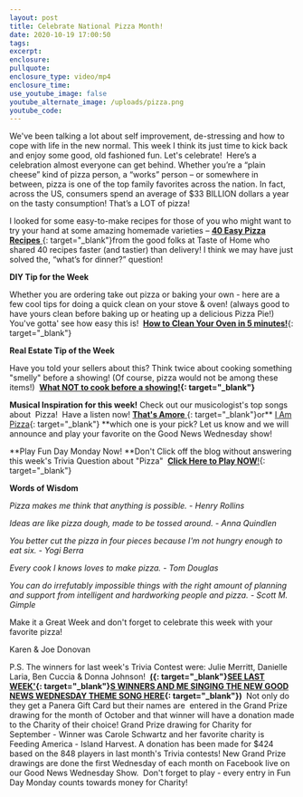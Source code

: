 ```yaml
---
layout: post
title: Celebrate National Pizza Month!
date: 2020-10-19 17:00:50
tags:
excerpt:
enclosure:
pullquote:
enclosure_type: video/mp4
enclosure_time:
use_youtube_image: false
youtube_alternate_image: /uploads/pizza.png
youtube_code:
---
```


We've been talking a lot about self improvement, de-stressing and how to cope with life in the new normal. This week I think its just time to kick back and enjoy some good, old fashioned fun. Let's celebrate\!&nbsp; Here’s a celebration almost everyone can get behind. Whether you’re a “plain cheese” kind of pizza person, a “works” person – or somewhere in between, pizza is one of the top family favorites across the nation. In fact, across the US, consumers spend an average of $33 BILLION dollars a year on the tasty consumption\! That’s a LOT of pizza\!

I looked for some easy-to-make recipes for those of you who might want to try your hand at some amazing homemade varieties –&nbsp;[**40 Easy Pizza Recipes**&nbsp;](https://t.e2ma.net/click/xu6l3c/5wd3tzj/tjvatg){: target="_blank"}from the good folks at Taste of Home who shared 40 recipes faster (and tastier) than delivery\! I think we may have just solved the, “what’s for dinner?” question\!&nbsp;

**DIY Tip for the Week**

Whether you are ordering take out pizza or baking your own - here are a few cool tips for doing a quick clean on your stove & oven\! (always good to have yours clean before baking up or heating up a delicious Pizza Pie\!) You've gotta' see how easy this is\! &nbsp;[**How to Clean Your Oven in 5 minutes\!**](https://t.e2ma.net/click/xu6l3c/5wd3tzj/9bwatg){: target="_blank"}

**Real Estate Tip of the Week**

Have you told your sellers about this? Think twice about cooking something "smelly" before a showing\! (Of course, pizza would not be among these items\!) &nbsp;**[What NOT to cook before a showing\!](https://t.e2ma.net/click/xu6l3c/5wd3tzj/p4watg){: target="_blank"}**

**Musical Inspiration for this week\!**&nbsp;Check out our musicologist's top songs about&nbsp; Pizza\!&nbsp; Have a listen now\!&nbsp;[**That's Amore**&nbsp;](https://t.e2ma.net/click/xu6l3c/5wd3tzj/5wxatg){: target="_blank"}or**&nbsp;[I Am Pizza](https://t.e2ma.net/click/xu6l3c/5wd3tzj/lpyatg){: target="_blank"}&nbsp;**which one is your pick? Let us know and we will announce and play your favorite on the Good News Wednesday show\!

**Play Fun Day Monday Now\!&nbsp;**Don't Click off the blog without answering this week's Trivia Question about "Pizza" &nbsp;[**Click Here to Play NOW**\!](https://t.e2ma.net/click/xu6l3c/5wd3tzj/1hzatg){: target="_blank"}

**Words of Wisdom**

*Pizza makes me think that anything is possible. - Henry Rollins*

*Ideas are like pizza dough, made to be tossed around. - Anna Quindlen*

*You better cut the pizza in four pieces because I'm not hungry enough to eat six. - Yogi Berra*

*Every cook I knows loves to make pizza. - Tom Douglas*

*You can do irrefutably impossible things with the right amount of planning and support from intelligent and hardworking people and pizza. - Scott M. Gimple*

Make it a Great Week and don't forget to celebrate this week with your favorite pizza\!

Karen & Joe Donovan&nbsp;

P.S. The winners for last week's Trivia Contest were: Julie Merritt, Danielle Laria, Ben Cuccia & Donna Johnson\! &nbsp;**[(](https://t.e2ma.net/click/xu6l3c/5wd3tzj/ha0atg){: target="_blank"}[SEE LAST WEEK'](https://t.e2ma.net/click/xu6l3c/5wd3tzj/x20atg){: target="_blank"}[S WINNERS AND ME SINGING THE NEW GOOD NEWS WEDNESDAY THEME SONG HERE](https://t.e2ma.net/click/xu6l3c/5wd3tzj/dv1atg){: target="_blank"})&nbsp;**&nbsp;Not only do they get a Panera Gift Card but their names are&nbsp; entered in the Grand Prize drawing for the month of October and that winner will have a donation made to the Charity of their choice\! Grand Prize drawing for Charity for September - Winner was Carole Schwartz and her favorite charity is Feeding America - Island Harvest. A donation has been made for $424&nbsp; based on the 848 players in last month's Trivia contests\! New Grand Prize drawings are done the first Wednesday of each month on Facebook live on our Good News Wednesday Show.&nbsp; Don't forget to play - every entry in Fun Day Monday counts towards money for Charity\!